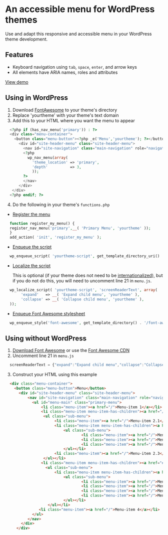 # An accessible menu for WordPress themes
Use and adapt this responsive and accessible menu in your WordPress theme development. 

## Features
* Keyboard navigation using `tab`, `space`, `enter`, and arrow keys
* All elements have ARIA names, roles and attributes

[View demo](https://theme-smith.github.io/accessible-nav-wp/)

## Using in WordPress
1. Download [FontAwesome](http://fontawesome.io/) to your theme's directory
2. Replace 'yourtheme' with your theme's text domain
3. Add this to your HTML where you want the menu to appear
```php
  <?php if (has_nav_menu('primary')) : ?>
  <div class="menu-container">     
    <button class="menu-button"><?php _e('Menu','yourtheme'); ?></button>
      <div id="site-header-menu" class="site-header-menu">
        <nav id="site-navigation" class="main-navigation" role="navigation" aria-label="<?php esc_attr_e('Primary Menu', 'yourtheme'); ?>">
        <?php
          wp_nav_menu(array(
	        'theme_location' => 'primary',
	        'depth'          => 3,
	        ));
        ?>
        </nav>
      </div>
   </div>
  <?php endif; ?>
```
4. Do the following in your theme's `functions.php`
  * [Register the menu](https://codex.wordpress.org/Navigation_Menus)

```php
  function register_my_menu() {
  register_nav_menu('primary',__( 'Primary Menu', 'yourtheme' ));
  }
  add_action( 'init', 'register_my_menu' );
```
  * [Enqueue the script](https://developer.wordpress.org/reference/functions/wp_enqueue_script/) 

```php
  wp_enqueue_script( 'yourtheme-script', get_template_directory_uri() . 'menu.js', array('jquery'), 'ver.', true );
```
  * [Localize the script](https://codex.wordpress.org/Function_Reference/wp_localize_script)

    This is optional (if your theme does not need to be [internationalized](https://developer.wordpress.org/themes/functionality/internationalization/)), but if you do not do this, you will need to uncomment line 21 in `menu.js`.
```php
  wp_localize_script( 'yourtheme-script', 'screenReaderText', array(
	   'expand'   => __( 'Expand child menu', 'yourtheme' ),
	   'collapse' => __( 'Collapse child menu', 'yourtheme' ),
  ));
```
  * [Enqueue Font Awesome stylesheet](https://developer.wordpress.org/reference/functions/wp_enqueue_style/)
```php
  wp_enqueue_style('font-awesome', get_template_directory() . '/font-awesome/font-awesome.css'); 
```
## Using without WordPress
1. [Download Font Awesome](http://fontawesome.io/get-started/) or use the [Font Awesome CDN](https://cdn.fontawesome.com/)
2. Uncomment line 21 in `menu.js`
```javascript
  screenReaderText = {"expand":"Expand child menu","collapse":"Collapse child menu"};
```
3. Construct your HTML using this example
```html
  <div class="menu-container">     
    <button class="menu-button">Menu</button>
      <div id="site-header-menu" class="site-header-menu">
          <nav id="site-navigation" class="main-navigation" role="navigation" aria-label="Primary Menu">
            <ul id="menu-main" class="primary-menu">
                <li class="menu-item"><a href="/">Menu-item 1</a></li>
                <li class="menu-item menu-item-has-children"><a href="/">Menu-item 2</a>
                 <ul class="sub-menu">
                      <li class="menu-item"><a href="/">Menu-item 2.1</a></li>
                      <li class="menu-item menu-item-has-children"><a href="/">Menu-item 2.2</a>
                          <ul class="sub-menu">
                                  <li class="menu-item"><a href="/">Menu-item 2.2.1</a></li>
                                  <li class="menu-item"><a href="/">Menu-item 2.2.2</a></li>
                                  <li class="menu-item"><a href="/">Menu-item 2.2.3</a></li>
                          </ul></li>
                      <li class="menu-item"><a href="/">Menu-item 2.3</a></li>
                 </ul></li>
                <li class="menu-item menu-item-has-children"><a href="#">Menu-item 3</a>
                  <ul class="sub-menu">
                      <li class="menu-item menu-item-has-children"><a href="#">Menu-item 3.1</a>
                          <ul class="sub-menu">
                                  <li class="menu-item"><a href="/">Menu-item 3.1.1</a></li>
                                  <li class="menu-item"><a href="/">Menu-item 3.1.2</a></li>
                                  <li class="menu-item"><a href="/">Menu-item 3.1.3</a></li>
                                  <li class="menu-item"><a href="/">Menu-item 3.1.4</a></li>
                          </ul></li>
                   </ul></li>
               <li class="menu-item"><a href="/">Menu-item 4</a></li>
            </ul>
          </nav>
       </div>
     </div>
```
